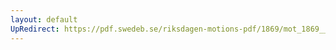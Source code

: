 ```yaml
---
layout: default
UpRedirect: https://pdf.swedeb.se/riksdagen-motions-pdf/1869/mot_1869__ak__00123/mot_1869__ak__00123_002.pdf
---
```

